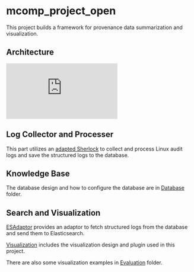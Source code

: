 # mcomp_project_open

This project builds a framework for provenance data summarization and visualization.

## Architecture
![Architecture](https://github.com/yyyayo/mcomp_project_open/blob/main/Architecture.pdf?raw=true)

## Log Collector and Processer
This part utilizes an [adapted Sherlock](https://github.com/yyyayo/mcomp_project_open/tree/main/Sherlock) to collect and process Linux audit logs and save the structured logs to the database.

## Knowledge Base
The database design and how to configure the database are in [Database](https://github.com/yyyayo/mcomp_project_open/tree/main/Database) folder.

## Search and Visualization
[ESAdaptor](https://github.com/yyyayo/mcomp_project_open/tree/main/ESAdaptor) provides an adaptor to fetch structured logs from the database and send them to Elasticsearch.

[Visualization](https://github.com/yyyayo/mcomp_project_open/tree/main/Visualization) includes the visualization design and plugin used in this project.

There are also some visualization examples in [Evaluation](https://github.com/yyyayo/mcomp_project_open/tree/main/Evaluation) folder.